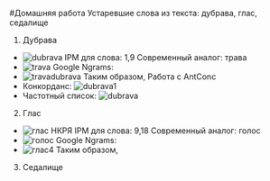 #Домашняя работа
Устаревшие слова из текста: дубрава, глас, седалище
1. Дубрава
* ![dubrava](https://user-images.githubusercontent.com/46744556/55622789-d3710600-57a9-11e9-96f5-c984d1ecbcd4.PNG)
IPM для слова: 1,9
Современный аналог: трава
* ![trava](https://user-images.githubusercontent.com/46744556/55622956-4e3a2100-57aa-11e9-805e-6dc78af932ce.PNG)
Google Ngrams: 
* ![travadubrava](https://user-images.githubusercontent.com/46744556/55623113-b4bf3f00-57aa-11e9-99f7-97374dd16b84.PNG)
Таким образом, 
Работа с AntConc
* Конкорданс:
![dubrava1](https://user-images.githubusercontent.com/46744556/55653870-781a3480-57f8-11e9-85ba-29bfef904bef.PNG)
* Частотный список: 
![dubrava](https://user-images.githubusercontent.com/46744556/55653952-ab5cc380-57f8-11e9-9f86-22e869adb179.PNG)

2. Глас
* ![глас НКРЯ](https://user-images.githubusercontent.com/46744556/55653650-db579700-57f7-11e9-97bd-4f83ea8ae400.PNG)
IPM для слова: 9,18
Современный аналог: голос
* ![голос](https://user-images.githubusercontent.com/46744556/55653766-2ec9e500-57f8-11e9-8b62-fc296fdbee61.PNG)
Google Ngrams:
* ![глас4](https://user-images.githubusercontent.com/46744556/55653785-40ab8800-57f8-11e9-91eb-007a588816ad.PNG)
Таким образом,
3. Седалище


